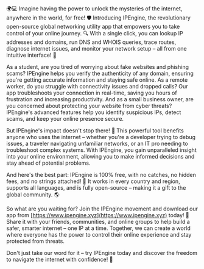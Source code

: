 🌍💻 Imagine having the power to unlock the mysteries of the internet, anywhere in the world, for free! 🛡️ Introducing IPEngine, the revolutionary open-source global networking utility app that empowers you to take control of your online journey. 🔍 With a single click, you can lookup IP addresses and domains, run DNS and WHOIS queries, trace routes, diagnose internet issues, and monitor your network setup – all from one intuitive interface! 📡

As a student, are you tired of worrying about fake websites and phishing scams? IPEngine helps you verify the authenticity of any domain, ensuring you're getting accurate information and staying safe online. As a remote worker, do you struggle with connectivity issues and dropped calls? Our app troubleshoots your connection in real-time, saving you hours of frustration and increasing productivity. And as a small business owner, are you concerned about protecting your website from cyber threats? IPEngine's advanced features help you identify suspicious IPs, detect scams, and keep your online presence secure.

But IPEngine's impact doesn't stop there! 🚀 This powerful tool benefits anyone who uses the internet – whether you're a developer trying to debug issues, a traveler navigating unfamiliar networks, or an IT pro needing to troubleshoot complex systems. With IPEngine, you gain unparalleled insight into your online environment, allowing you to make informed decisions and stay ahead of potential problems.

And here's the best part: IPEngine is 100% free, with no catches, no hidden fees, and no strings attached! 💸 It works in every country and region, supports all languages, and is fully open-source – making it a gift to the global community. 🌎

So what are you waiting for? Join the IPEngine movement and download our app from [https://www.ipengine.xyz](https://www.ipengine.xyz) today! 📲 Share it with your friends, communities, and online groups to help build a safer, smarter internet – one IP at a time. Together, we can create a world where everyone has the power to control their online experience and stay protected from threats.

Don't just take our word for it – try IPEngine today and discover the freedom to navigate the internet with confidence! 🌟